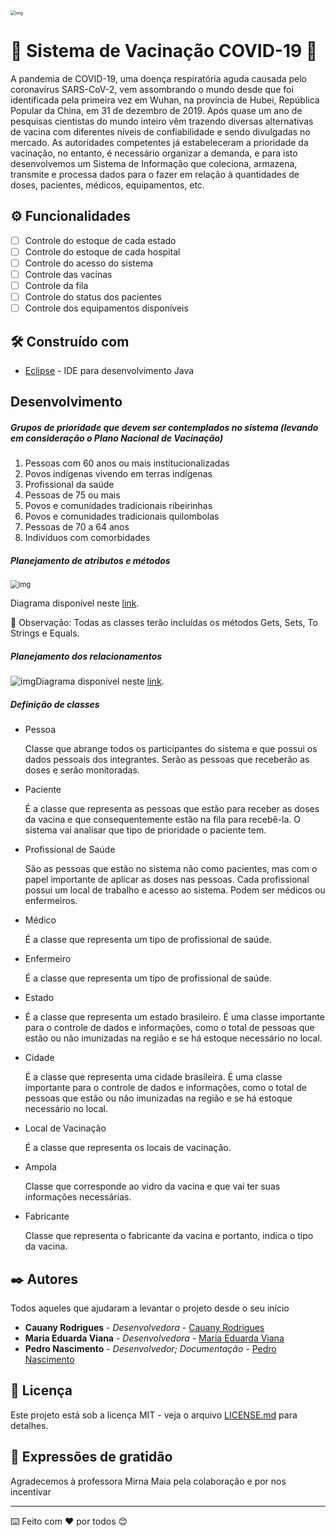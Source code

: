 <img src="https://lh3.googleusercontent.com/hnuRjFnf9qF8Elaiu4Cl05SDgLnku7XeeJ7uHAfkSOfy5QjPrY3iJyVH8RV-xrvY4zWLuY_4tOxQ6ndY4-T1PZUxwIkIGWrC_zGiYrRamTFM1rwMKZK6K0ioqtbrBHrLKJnY6Lzn" alt="img" style="zoom: 50%;" />

# :syringe: Sistema de Vacinação COVID-19 🦠

A pandemia de COVID-19, uma doença respiratória aguda causada pelo coronavírus SARS-CoV-2, vem assombrando o mundo desde que foi identificada pela primeira vez em Wuhan, na província de Hubei, República Popular da China, em 31 de dezembro de 2019. Após quase um ano de pesquisas cientistas do mundo inteiro vêm trazendo diversas alternativas de vacina com diferentes níveis de confiabilidade e sendo divulgadas no mercado. As autoridades competentes já estabeleceram a prioridade da vacinação, no entanto, é necessário organizar a demanda, e para isto desenvolvemos um Sistema de Informação que coleciona, armazena, transmite e processa dados para o fazer em relação à quantidades de doses, pacientes, médicos, equipamentos, etc.

## ⚙️ Funcionalidades

- [ ] Controle do estoque de cada estado
- [ ] Controle do estoque de cada hospital
- [ ] Controle do acesso do sistema
- [ ] Controle das vacinas
- [ ] Controle da fila
- [ ] Controle do status dos pacientes
- [ ] Controle dos equipamentos disponíveis

## 🛠️ Construído com

- [Eclipse](https://www.eclipse.org/) - IDE para desenvolvimento Java

## Desenvolvimento

##### Grupos de prioridade que devem ser contemplados no sistema (levando em consideração o Plano Nacional de Vacinação)

1. Pessoas com 60 anos ou mais institucionalizadas
2. Povos indígenas vivendo em terras indígenas
3. Profissional da saúde
4. Pessoas de 75 ou mais
5. Povos e comunidades tradicionais ribeirinhas
6. Povos e comunidades tradicionais quilombolas
7. Pessoas de 70 a 64 anos
8. Indivíduos com comorbidades

##### Planejamento de atributos e métodos

<img src="https://lh5.googleusercontent.com/oNWfDhV6pnXP5Lc-1xbOxOOItxFs3xqe-ElFOgZ1fQxkczp2BhBEGL4AtSYGogfgYSoQ27hVLxoIPChbuZbl6x3K0bxCsEXAgvIPqGgey1Ps6e7I1Sgo36SHFBHXYDvQHfoYGwDb" alt="img" style="zoom: 80%;" />

Diagrama disponível neste [link](https://online.visual-paradigm.com/share.jsp?id=313237383639362d32).

:mag_right: Observação: Todas as classes terão incluídas os métodos Gets, Sets, To Strings e Equals.

##### Planejamento dos relacionamentos

![img](https://lh4.googleusercontent.com/ScQ8JtHLDqvczYQKn7Q6BJFeMkywh7Qd9Sv0R_9_I9QFo-jkdd_lunNP0CjdgI5Dr46ffCVFz6VxX9wanLhPMh7IH1erOpwbFsP2zz_j107_STjN_OGRhsKCRJGB9AJTBb7uvOqE)Diagrama disponível neste [link](https://online.visual-paradigm.com/share.jsp?id=313237383639362d32).

##### Definição de classes

- Pessoa

  Classe que abrange todos os participantes do sistema e que possui os dados pessoais dos integrantes. Serão as pessoas que receberão as doses e serão monitoradas.

- Paciente

  É a classe que representa as pessoas que estão para receber as doses da vacina e que consequentemente estão na fila para recebê-la. O sistema vai analisar que tipo de prioridade o paciente tem.

- Profissional de Saúde

  São as pessoas que estão no sistema não como pacientes, mas com o papel importante de aplicar as doses nas pessoas. Cada profissional possui um local de trabalho e acesso ao sistema. Podem ser médicos ou enfermeiros.

- Médico

  É a classe que representa um tipo de profissional de saúde.

- Enfermeiro

  É a classe que representa um tipo de profissional de saúde.

- Estado
- É a classe que representa um estado brasileiro. É uma classe importante para o controle de dados e informações, como o total de pessoas que estão ou não imunizadas na região e se há estoque necessário no local.

- Cidade

  É a classe que representa uma cidade brasileira. É uma classe importante para o controle de dados e informações, como o total de pessoas que estão ou não imunizadas na região e se há estoque necessário no local.

- Local de Vacinação

  É a classe que representa os locais de vacinação.

- Ampola

  Classe que corresponde ao vidro da vacina e que vai ter suas informações necessárias.

- Fabricante

  Classe que representa o fabricante da vacina e portanto, indica o tipo da vacina.

## ✒️ Autores

Todos aqueles que ajudaram a levantar o projeto desde o seu início

- **Cauany Rodrigues** - *Desenvolvedora* - [Cauany Rodrigues](https://github.com/CauanyRodrigues01)
- **Maria Eduarda Viana** - *Desenvolvedora* - [Maria Eduarda Viana]()
- **Pedro Nascimento** - *Desenvolvedor; Documentação* - [Pedro Nascimento](https://github.com/m1thrandirr)

## 📄 Licença

Este projeto está sob a licença MIT - veja o arquivo [LICENSE.md](https://github.com/CauanyRodrigues01/Sistema-de-vacinacao-COVID-19/blob/main/LICENSE) para detalhes.

## 🎁 Expressões de gratidão

Agradecemos à professora Mirna Maia pela colaboração e por nos incentivar

------

⌨️  Feito com ❤️ por todos 😊



